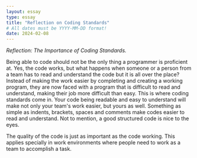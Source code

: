 ```yaml
---
layout: essay
type: essay
title: "Reflection on Coding Standards"
# All dates must be YYYY-MM-DD format!
date: 2024-02-08
---
```




*Reflection: The Importance of Coding Standards.*

Being able to code should not be the only thing a programmer is proficient at. Yes, the code works, but what happens when someone or a person from a team has to read and understand the code but it is all over the place? Instead of making the work easier by completing and creating a working program, they are now faced with a program that is difficult to read and understand, making their job more difficult than easy. This is where coding standards come in. Your code being readable and easy to understand will make not only your team's work easier, but yours as well. Something as simple as indents, brackets, spaces and comments make codes easier to read and understand. Not to mention, a good structured code is nice to the eyes.

The quality of the code is just as important as the code working. This applies specially in work environments where people need to work as a team to accomplish a task.
